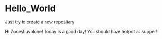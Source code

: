 # Hello_World
Just try to create a new repository

Hi ZooeyLuvalone!
Today is a good day!
You should have hotpot as supper!
